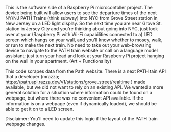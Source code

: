This is the software side of a Raspberry Pi microcontoller project. The device being built will allow users to see the departure times of the next NY/NJ PATH Trains (think subway) into NYC from Grove Street station in New Jersey on a LED light display. So the next time you are near Grove St. station in Jersey City and you're thinking about going into NYC, just look over at your (Raspberry Pi with Wi-Fi capabilities connected to a) LED screen which hangs on your wall, and you'll know whether to mosey, walk, or run to make the next train. No need to take out your web-browsing device to navigate to the PATH train website or call on a language model assistant; just turn your head and look at your Raspberry Pi project hanging on the wall in your apartment. (Art + Functionality)

This code scrapes data from the Path website. There is a next PATH tain API that a developer (mrazza; https://path.api.razza.dev/v1/stations/grove_street/realtime ) made available, but we did not want to rely on an existing API. We wanted a more general solution for a situation where information could be found on a webpage, but where there was no convenient API available. If the information is on a webpage (even if dynamically loaded), we should be able to get it on to a LED screen.

Disclaimer: You'll need to update this logic if the layout of the PATH train webpage changes.